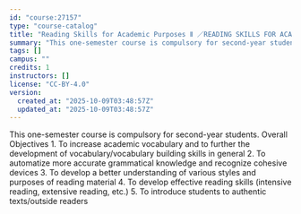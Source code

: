 ```yaml
---
id: "course:27157"
type: "course-catalog"
title: "Reading Skills for Academic Purposes Ⅱ ／READING SKILLS FOR ACADEMIC PURPOSES Ⅱ"
summary: "This one-semester course is compulsory for second-year students. Overall Objectives 1. To increase academic vocabulary a…"
tags: []
campus: ""
credits: 1
instructors: []
license: "CC-BY-4.0"
version:
  created_at: "2025-10-09T03:48:57Z"
  updated_at: "2025-10-09T03:48:57Z"
---
```

This one-semester course is compulsory for second-year students. Overall Objectives 1. To increase academic vocabulary and to further the development of vocabulary/vocabulary building skills in general 2. To automatize more accurate grammatical knowledge and recognize cohesive devices 3. To develop a better understanding of various styles and purposes of reading material 4. To develop effective reading skills (intensive reading, extensive reading, etc.) 5. To introduce students to authentic texts/outside readers
